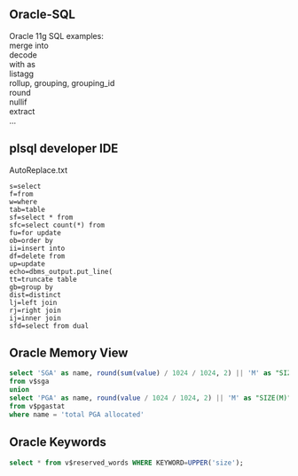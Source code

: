 ## Oracle-SQL
Oracle 11g SQL examples:  
merge into  
decode  
with as  
listagg  
rollup, grouping, grouping_id  
round  
nullif  
extract  
...

## plsql developer IDE
AutoReplace.txt
```
s=select
f=from
w=where
tab=table
sf=select * from
sfc=select count(*) from
fu=for update
ob=order by
ii=insert into
df=delete from
up=update
echo=dbms_output.put_line(
tt=truncate table
gb=group by
dist=distinct
lj=left join
rj=right join
ij=inner join
sfd=select from dual
```

## Oracle Memory View
```SQL
select 'SGA' as name, round(sum(value) / 1024 / 1024, 2) || 'M' as "SIZE(M)"
from v$sga
union
select 'PGA' as name, round(value / 1024 / 1024, 2) || 'M' as "SIZE(M)"
from v$pgastat
where name = 'total PGA allocated'
```

## Oracle Keywords
```SQL
select * from v$reserved_words WHERE KEYWORD=UPPER('size');
```
